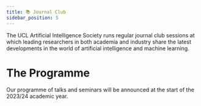 ```yaml
---
title: 📚 Journal Club
sidebar_position: 5
---
```


The UCL Artificial Intelligence Society runs regular journal club sessions at which leading researchers in both academia and industry share the latest developments in the world of artificial intelligence and machine learning.

# The Programme

Our programme of talks and seminars will be announced at the start of the 2023/24 academic year.
